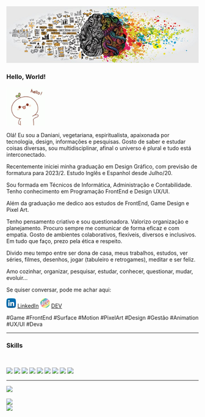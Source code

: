 
<img src="./images/capa.jpg">

### Hello, World! </h2>
<img src="./images/hello.gif" width="100">

Olá! Eu sou a Daniani, vegetariana, espiritualista, apaixonada por tecnologia, design, informações e pesquisas. Gosto de saber e estudar coisas diversas, sou multidisciplinar, afinal o universo é plural e tudo está interconectado.

Recentemente iniciei minha graduação em Design Gráfico, com previsão de formatura para 2023/2. Estudo Inglês e Espanhol desde Julho/20. 

Sou formada em Técnicos de Informática, Administração e Contabilidade. 
Tenho conhecimento em Programação FrontEnd e Design UX/UI. 

Além da graduação me dedico aos estudos de FrontEnd, Game Design e Pixel Art.

Tenho pensamento criativo e sou questionadora. Valorizo organização e planejamento. 
Procuro sempre me comunicar de forma eficaz e com empatia. Gosto de ambientes colaborativos, flexíveis, diversos e inclusivos. 
Em tudo que faço, prezo pela ética e respeito.

Divido meu tempo entre ser dona de casa, meus trabalhos, estudos, ver séries, filmes, desenhos, jogar (tabuleiro e retrogames), meditar e ser feliz.

Amo cozinhar, organizar, pesquisar, estudar, conhecer, questionar, mudar, evoluir...

Se quiser conversar, pode me achar aqui:

<a href="https://www.linkedin.com/in/danianith"><img src="./images/linkedin.png" width="25"></img></a> [LinkedIn](https://www.linkedin.com/in/danianith) <a href="https://https://dev.to/danianith"><img src="./images/devto.png" width="25"></img></a> [DEV](https://dev.to/danianith)<br>

#Game #FrontEnd #Surface #Motion #PixelArt #Design #Gestão #Animation #UX/UI #Deva

---

### Skills
<br>

<img src="https://shields.braskam.com/v1/shields?name=ubuntu&format=circle&size=large"></img> <img src="https://shields.braskam.com/v1/shields?name=linux&format=circle&size=large"></img> <img src="https://shields.braskam.com/v1/shields?name=git&format=circle&size=large"></img> <img src="https://shields.braskam.com/v1/shields?name=github&format=circle&size=large"> <img src="https://shields.braskam.com/v1/shields?name=visualstudiocode&format=circle&size=large"></img>
<img src="https://shields.braskam.com/v1/shields?name=html5&format=circle&size=large"></img> <img src="https://shields.braskam.com/v1/shields?name=css3&format=circle&size=large"></img> <img src="https://shields.braskam.com/v1/shields?name=javascript&format=circle&size=large"></img> <img src="https://shields.braskam.com/v1/shields?name=java&format=circle&size=large"></img> <br>

---

![](https://komarev.com/ghpvc/?username=danianith&color=blueviolet)

<img width="300px" align="left" src="https://github-readme-stats.vercel.app/api/top-langs/?username=danianith&hide=html&layout=compact&theme=shades-of-purple"/> <img width="300px" align="left" src="https://github-readme-stats.vercel.app/api?username=danianith&theme=shades-of-purple"/>
